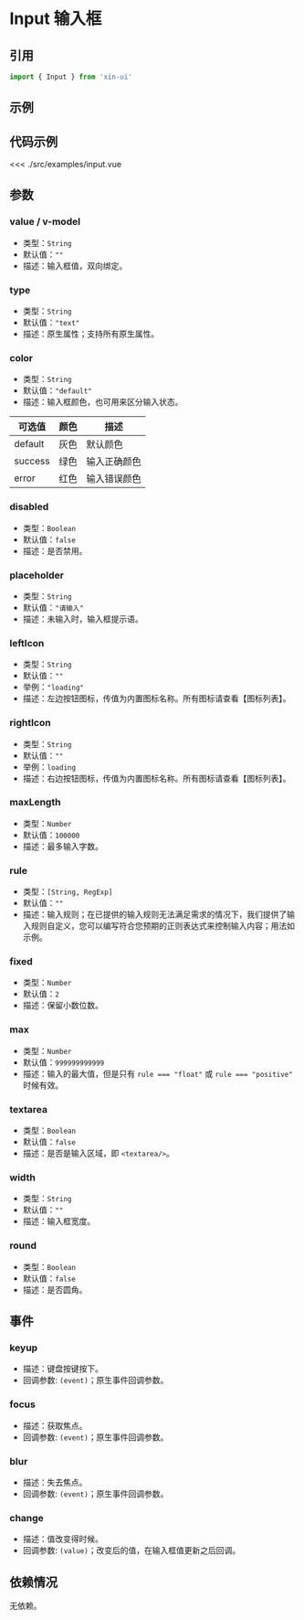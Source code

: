 # Input 输入框

## 引用
```js
import { Input } from 'xin-ui'
```

## 示例
<example-input/>

## 代码示例
<<< ./src/examples/input.vue

## 参数

### value / v-model

* 类型：`String`
* 默认值：`""`
* 描述：输入框值，双向绑定。

### type

* 类型：`String`
* 默认值：`"text"`
* 描述：原生属性；支持所有原生属性。

### color

* 类型：`String`
* 默认值：`"default"`
* 描述：输入框颜色，也可用来区分输入状态。

| 可选值 | 颜色 | 描述 |
| - | - | - |
| default | 灰色 | 默认颜色 |
| success | 绿色 | 输入正确颜色 |
| error | 红色 | 输入错误颜色 |

### disabled

* 类型：`Boolean`
* 默认值：`false`
* 描述：是否禁用。

### placeholder

* 类型：`String`
* 默认值：`"请输入"`
* 描述：未输入时，输入框提示语。

### leftIcon

* 类型：`String`
* 默认值：`""`
* 举例：`"loading"`
* 描述：左边按钮图标，传值为内置图标名称。所有图标请查看【图标列表】。

### rightIcon

* 类型：`String`
* 默认值：`""`
* 举例：`loading`
* 描述：右边按钮图标，传值为内置图标名称。所有图标请查看【图标列表】。

### maxLength

* 类型：`Number`
* 默认值：`100000`
* 描述：最多输入字数。

### rule

* 类型：`[String, RegExp]`
* 默认值：`""`
* 描述：输入规则；在已提供的输入规则无法满足需求的情况下，我们提供了输入规则自定义，您可以编写符合您预期的正则表达式来控制输入内容；用法如示例。

### fixed

* 类型：`Number`
* 默认值：`2`
* 描述：保留小数位数。

### max

* 类型：`Number`
* 默认值：`999999999999`
* 描述：输入的最大值，但是只有 `rule === "float"` 或 `rule === "positive"` 时候有效。

### textarea

* 类型：`Boolean`
* 默认值：`false`
* 描述：是否是输入区域，即 `<textarea/>`。

### width

* 类型：`String`
* 默认值：`""`
* 描述：输入框宽度。

### round

* 类型：`Boolean`
* 默认值：`false`
* 描述：是否圆角。

## 事件

### keyup
* 描述：键盘按键按下。
* 回调参数: `(event)`；原生事件回调参数。

### focus
* 描述：获取焦点。
* 回调参数: `(event)`；原生事件回调参数。

### blur
* 描述：失去焦点。
* 回调参数: `(event)`；原生事件回调参数。

### change
* 描述：值改变得时候。
* 回调参数: `(value)`；改变后的值，在输入框值更新之后回调。

## 依赖情况

无依赖。






